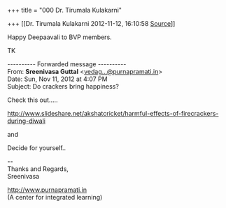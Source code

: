 +++
title = "000 Dr. Tirumala Kulakarni"

+++
[[Dr. Tirumala Kulakarni	2012-11-12, 16:10:58 [Source](https://groups.google.com/g/bvparishat/c/k8iAf9Ub3To)]]



Happy Deepaavali to BVP members.

  

TK  

---------- Forwarded message ----------  
From: **Sreenivasa Guttal** \<[vedag...@purnapramati.in]()\>  
Date: Sun, Nov 11, 2012 at 4:07 PM  
Subject: Do crackers bring happiness?  
  
  

Check this out.....

  

<http://www.slideshare.net/akshatcricket/harmful-effects-of-firecrackers-during-diwali>

  

and

  

Decide for yourself..  

  

--  
Thanks and Regards,  
Sreenivasa  
  
<http://www.purnapramati.in>  
(A center for integrated learning)  


